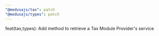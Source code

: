 ```yaml
---
"@medusajs/tax": patch
"@medusajs/types": patch
---
```


feat(tax,types): Add method to retrieve a Tax Module Provider's service
